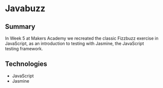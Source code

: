# Javabuzz

## Summary

In Week 5 at Makers Academy we recreated the classic Fizzbuzz exercise in JavaScript, as an introduction to testing with Jasmine, the JavaScript testing framework.

## Technologies

- JavaScript
- Jasmine
